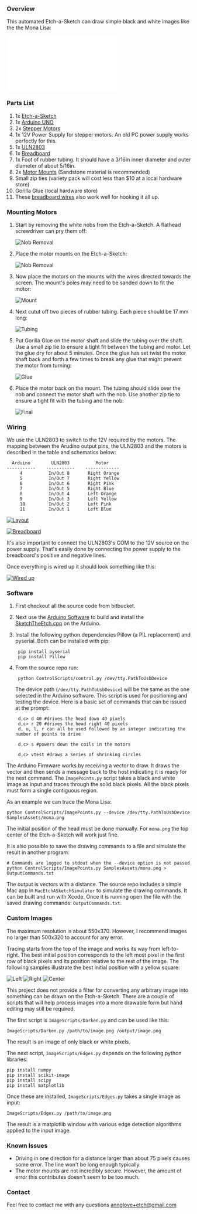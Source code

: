 ### Overview

This automated Etch-a-Sketch can draw simple black and white images like the the Mona Lisa:

<iframe class="video" src="//player.vimeo.com/video/114496052" frameborder="0" webkitallowfullscreen mozallowfullscreen allowfullscreen></iframe>

<!-- ![Result Mona](Schematics/Images/ResultMona.png) -->

### Parts List

1. 1x [Etch-a-Sketch](http://www.amazon.com/Classic-Etch-Sketch-Magic-Screen/dp/B00000J0HG/)
2. 1x [Arduino UNO](http://www.adafruit.com/products/50)
3. 2x [Stepper Motors](https://www.adafruit.com/products/918)
4. 1x 12V Power Supply for stepper motors. An old PC power supply works perfectly for this.
5. 1x [ULN2803](http://www.digikey.com/product-detail/en/ULN2803A/497-2356-5-ND/599591)
6. 1x [Breadboard](http://www.adafruit.com/products/64)
7. 1x Foot of rubber tubing. It should have a 3/16in inner diameter and outer diameter of about 5/16in.
8. 2x [Motor Mounts](http://www.shapeways.com/model/848459/motor-mount-r2.html) (Sandstone material is recommended)
9. Small zip ties (variety pack will cost less than $10 at a local hardware store)
10. Gorilla Glue (local hardware store)
12. These [breadboard wires](http://www.adafruit.com/products/153) also work well for hooking it all up.

### Mounting Motors

1. Start by removing the white nobs from the Etch-a-Sketch. A flathead screwdriver can pry them off: <p>![Nob Removal](Schematics/Images/motor_1.jpg)</p>
2. Place the motor mounts on the Etch-a-Sketch: <p>![Nob Removal](Schematics/Images/motor_2.jpg)</p>
3. Now place the motors on the mounts with the wires directed towards the screen. The mount's poles may need to be sanded down to fit the motor: <p>![Mount](Schematics/Images/motor_3.jpg)</p>
4. Next cutut off two pieces of rubber tubing. Each piece should be 17 mm long: <p>![Tubing](Schematics/Images/motor_4.jpg)</p>
5. Put Gorilla Glue on the motor shaft and slide the tubing over the shaft. Use a small zip tie to ensure a tight fit between the tubing and motor. Let the glue dry for about 5 minutes. Once the glue has set twist the motor shaft back and forth a few times to break any glue that might prevent the motor from turning: <p>![Glue](Schematics/Images/motor_5.jpg)</p>
6. Place the motor back on the mount. The tubing should slide over the nob and connect the motor shaft with the nob. Use another zip tie to ensure a tight fit with the tubing and the nob: <p>![Final](Schematics/Images/motor_6.jpg)</p>

### Wiring

We use the ULN2803 to switch to the 12V required by the motors. The mapping between the Arudino output pins, the ULN2803 and the motors is described in the table and schematics below:

	  Arduino        ULN2803          Motor
	-----------    -----------    -------------
	     4          In/Out 8       Right Orange
	     5          In/Out 7       Right Yellow
	     6          In/Out 6       Right Pink
	     7          In/Out 5       Right Blue
	     8          In/Out 4       Left Orange
	     9          In/Out 3       Left Yellow
	     10         In/Out 2       Left Pink
	     11         In/Out 1       Left Blue

<a href="Schematics/layout_schematic.png" target="_blank">![Layout](Schematics/layout_schematic_thumb.png)</a>

<a href="Schematics/layout_bread_board.png" target="_blank">![Breadboard](Schematics/layout_bread_board_thumb.png)</a>

It's also important to connect the ULN2803's COM to the 12V source on the power supply. That's easily done by connecting the power supply to the breadboard's positive and negative lines.

Once everything is wired up it should look something like this:

<a href="Schematics/Images/wiredup.jpg" target="_blank">![Wired up](Schematics/Images/wiredup_thumb.jpg)</a>

### Software

1. First checkout all the source code from bitbucket.
2. Next use the [Arduino Software](http://arduino.cc/en/Main/Software) to build and install the [SketchTheEtch.cpp](http://blah/arduino/SketchTheEtch/SketchTheEtch.cpp) on the Arduino.
3. Install the following python dependencies Pillow (a PIL replacement) and pyserial. Both can be installed with pip:

		pip install pyserial
		pip install Pillow

4. From the source repo run:

		python ControlScripts/control.py /dev/tty.PathToUsbDevice

	The device path (`/dev/tty.PathToUsbDevice`) will be the same as the one selected in the Arduino software. This script is used for positioning and testing the device. Here is a basic set of commands that can be issued at the prompt:

		d,c> d 40 #drives the head down 40 pixels
		d,c> r 20 #drives the head right 40 pixels
		d, u, l, r can all be used followed by an integer indicating the number of points to drive
		
		d,c> s #powers down the coils in the motors
		
		d,c> vtest #draws a series of shrinking circles
		
The Arduino Firmware works by receiving a vector to draw. It draws the vector and then sends a message back to the host indicating it is ready for the next command. The `ImagePoints.py` script takes a black and white image as input and traces through the solid black pixels. All the black pixels must form a single contiguous region.

As an example we can trace the Mona Lisa:

	python ControlScripts/ImagePoints.py --device /dev/tty.PathToUsbDevice SamplesAssets/mona.png

The initial position of the head must be done manually. For `mona.png` the top center of the Etch-a-Sketch will work just fine.

It is also possible to save the drawing commands to a file and simulate the result in another program:

	# Commands are logged to stdout when the --device option is not passed
	python ControlScripts/ImagePoints.py SamplesAssets/mona.png > OutputCommands.txt

The output is vectors with a distance. The source repo includes a simple Mac app in `MacEtchASketchSimulator` to simulate the drawing commands. It can be built and run with Xcode. Once it is running open the file with the saved drawing commands: `OutputCommands.txt`.

### Custom Images

The maximum resolution is about 550x370. However, I recommend images no larger than 500x320 to account for any error.

Tracing starts from the top of the image and works its way from left-to-right. The best initial position corresponds to the left most pixel in the first row of black pixels and its position relative to the rest of the image. The following samples illustrate the best initial position with a yellow square: <p class="position-images">![Left](Schematics/Images/Position1.png) ![Right](Schematics/Images/Position2.png) ![Center](Schematics/Images/Position3.png)</p>

This project does not provide a filter for converting any arbitrary image into something can be drawn on the Etch-a-Sketch. There are a couple of scripts that will help process images into a more drawable form but hand editing may still be required.

The first script is `ImageScripts/Darken.py` and can be used like this:

	ImageScripts/Darken.py /path/to/image.png /output/image.png

The result is an image of only black or white pixels.

The next script, `ImageScripts/Edges.py` depends on the following python libraries:

	pip install numpy
	pip install scikit-image
	pip install scipy
	pip install matplotlib

Once these are installed, `ImageScripts/Edges.py` takes a single image as input:

	ImageScripts/Edges.py /path/to/image.png

The result is a matplotlib window with various edge detection algorithms applied to the input image.

### Known Issues

- Driving in one direction for a distance larger than about 75 pixels causes some error. The line won't be long enough typically.
- The motor mounts are not incredibly secure. However, the amount of error this contributes doesn't seem to be too much.

### Contact

Feel free to contact me with any questions <annglove+etch@gmail.com>


